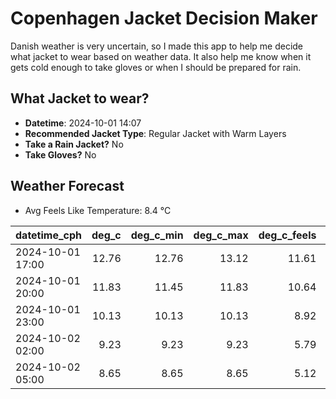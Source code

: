 
# Copenhagen Jacket Decision Maker

Danish weather is very uncertain, so I made this app to help me decide what jacket to wear based on weather data. 
It also help me know when it gets cold enough to take gloves or when I should be prepared for rain.

## What Jacket to wear?

- **Datetime**: 2024-10-01 14:07
- **Recommended Jacket Type**: Regular Jacket with Warm Layers
- **Take a Rain Jacket?** No
- **Take Gloves?** No

## Weather Forecast
- Avg Feels Like Temperature: 8.4 °C

| datetime_cph     |   deg_c |   deg_c_min |   deg_c_max |   deg_c_feels | weather   | wind   | rain   |
|:-----------------|--------:|------------:|------------:|--------------:|:----------|:-------|:-------|
| 2024-10-01 17:00 |   12.76 |       12.76 |       13.12 |         11.61 | Clouds    | High   | None   |
| 2024-10-01 20:00 |   11.83 |       11.45 |       11.83 |         10.64 | Clouds    | High   | None   |
| 2024-10-01 23:00 |   10.13 |       10.13 |       10.13 |          8.92 | Clouds    | High   | None   |
| 2024-10-02 02:00 |    9.23 |        9.23 |        9.23 |          5.79 | Clouds    | High   | None   |
| 2024-10-02 05:00 |    8.65 |        8.65 |        8.65 |          5.12 | Clouds    | High   | None   |
        